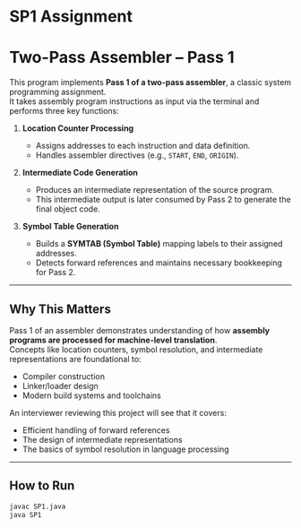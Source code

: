 # SP1 Assignment
# Two-Pass Assembler – Pass 1

This program implements **Pass 1 of a two-pass assembler**, a classic system programming assignment.  
It takes assembly program instructions as input via the terminal and performs three key functions:

1. **Location Counter Processing**  
   - Assigns addresses to each instruction and data definition.  
   - Handles assembler directives (e.g., `START`, `END`, `ORIGIN`).  

2. **Intermediate Code Generation**  
   - Produces an intermediate representation of the source program.  
   - This intermediate output is later consumed by Pass 2 to generate the final object code.  

3. **Symbol Table Generation**  
   - Builds a **SYMTAB (Symbol Table)** mapping labels to their assigned addresses.  
   - Detects forward references and maintains necessary bookkeeping for Pass 2.  

---

## Why This Matters
Pass 1 of an assembler demonstrates understanding of how **assembly programs are processed for machine-level translation**.  
Concepts like location counters, symbol resolution, and intermediate representations are foundational to:
- Compiler construction  
- Linker/loader design  
- Modern build systems and toolchains  

An interviewer reviewing this project will see that it covers:
- Efficient handling of forward references  
- The design of intermediate representations  
- The basics of symbol resolution in language processing  

---

## How to Run
```bash
javac SP1.java
java SP1
